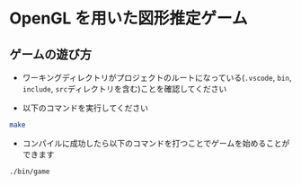 # OpenGL を用いた図形推定ゲーム

## ゲームの遊び方

-   ワーキングディレクトリがプロジェクトのルートになっている(`.vscode`, `bin`, `include`, `src`ディレクトリを含む)ことを確認してください

-   以下のコマンドを実行してください

```zsh
make
```

-   コンパイルに成功したら以下のコマンドを打つことでゲームを始めることができます

```zsh
./bin/game
```
